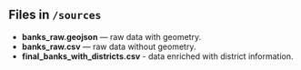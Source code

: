 ## Files in `/sources` 
- **banks_raw.geojson** — raw data with geometry.
- **banks_raw.csv** — raw data without geometry.
- **final_banks_with_districts.csv** - data enriched with district information.